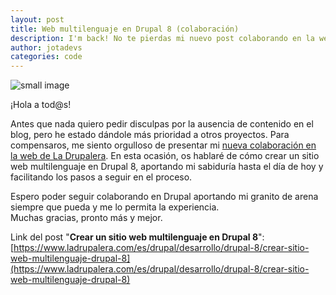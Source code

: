 ```yaml
---
layout: post
title: Web multilenguaje en Drupal 8 (colaboración)
description: I'm back! No te pierdas mi nuevo post colaborando en la web de La Drupalera
author: jotadevs
categories: code
---
```


![small image]({{site.baseurl}}/images/drupalera.jpg)

¡Hola a tod@s!  
  
Antes que nada quiero pedir disculpas por la ausencia de contenido en el blog, pero he estado dándole más prioridad a otros proyectos. Para compensaros, me siento orgulloso de presentar mi [nueva colaboración en la web de La Drupalera](https://www.ladrupalera.com/es/drupal/desarrollo/drupal-8/crear-sitio-web-multilenguaje-drupal-8).
En esta ocasión, os hablaré de cómo crear un sitio web multilenguaje en Drupal 8, aportando mi sabiduría hasta el día de hoy y facilitando los pasos a seguir en el proceso.  
  
Espero poder seguir colaborando en Drupal aportando mi granito de arena siempre que pueda y me lo permita la experiencia.  
Muchas gracias, pronto más y mejor.

Link del post "**Crear un sitio web multilenguaje en Drupal 8**": [https://www.ladrupalera.com/es/drupal/desarrollo/drupal-8/crear-sitio-web-multilenguaje-drupal-8](https://www.ladrupalera.com/es/drupal/desarrollo/drupal-8/crear-sitio-web-multilenguaje-drupal-8)